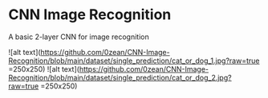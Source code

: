 # CNN Image Recognition
 A basic 2-layer CNN for image recognition

![alt text](https://github.com/0zean/CNN-Image-Recognition/blob/main/dataset/single_prediction/cat_or_dog_1.jpg?raw=true =250x250)
![alt text](https://github.com/0zean/CNN-Image-Recognition/blob/main/dataset/single_prediction/cat_or_dog_2.jpg?raw=true =250x250)
